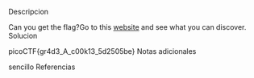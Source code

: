 Descripcion

Can you get the flag?Go to this [website](http://saturn.picoctf.net:54323/) and see what you can discover.
Solucion

picoCTF{gr4d3_A_c00k13_5d2505be}
Notas adicionales

sencillo
Referencias
